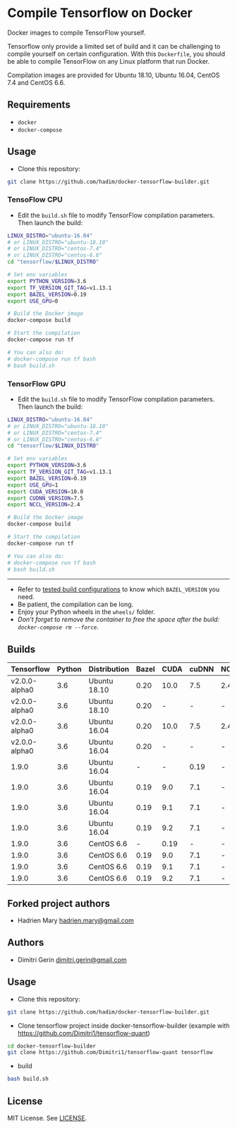 # Compile Tensorflow on Docker

Docker images to compile TensorFlow yourself.

Tensorflow only provide a limited set of build and it can be challenging to compile yourself on certain configuration. With this `Dockerfile`, you should be able to compile TensorFlow on any Linux platform that run Docker.

Compilation images are provided for Ubuntu 18.10, Ubuntu 16.04, CentOS 7.4 and CentOS 6.6.

## Requirements

- `docker`
- `docker-compose`

## Usage

- Clone this repository:

```bash
git clone https://github.com/hadim/docker-tensorflow-builder.git
```

### TensoFlow CPU

- Edit the `build.sh` file to modify TensorFlow compilation parameters. Then launch the build:

```bash
LINUX_DISTRO="ubuntu-16.04"
# or LINUX_DISTRO="ubuntu-18.10"
# or LINUX_DISTRO="centos-7.4"
# or LINUX_DISTRO="centos-6.6"
cd "tensorflow/$LINUX_DISTRO"

# Set env variables
export PYTHON_VERSION=3.6
export TF_VERSION_GIT_TAG=v1.13.1
export BAZEL_VERSION=0.19
export USE_GPU=0

# Build the Docker image
docker-compose build

# Start the compilation
docker-compose run tf

# You can also do:
# docker-compose run tf bash
# bash build.sh
```

### TensorFlow GPU

- Edit the `build.sh` file to modify TensorFlow compilation parameters. Then launch the build:

```bash
LINUX_DISTRO="ubuntu-16.04"
# or LINUX_DISTRO="ubuntu-18.10"
# or LINUX_DISTRO="centos-7.4"
# or LINUX_DISTRO="centos-6.6"
cd "tensorflow/$LINUX_DISTRO"

# Set env variables
export PYTHON_VERSION=3.6
export TF_VERSION_GIT_TAG=v1.13.1
export BAZEL_VERSION=0.19
export USE_GPU=1
export CUDA_VERSION=10.0
export CUDNN_VERSION=7.5
export NCCL_VERSION=2.4

# Build the Docker image
docker-compose build

# Start the compilation
docker-compose run tf

# You can also do:
# docker-compose run tf bash
# bash build.sh
```

---

- Refer to [tested build configurations](https://www.tensorflow.org/install/source#tested_build_configurations) to know which `BAZEL_VERSION` you need.
- Be patient, the compilation can be long.
- Enjoy your Python wheels in the `wheels/` folder.
- *Don't forget to remove the container to free the space after the build: `docker-compose rm --force`.*

## Builds

| Tensorflow | Python | Distribution | Bazel | CUDA | cuDNN | NCCL | Comment |
| --- | --- | --- | --- | --- | --- | --- | --- |
| v2.0.0-alpha0 | 3.6 | Ubuntu 18.10 | 0.20 | 10.0 | 7.5 | 2.4 | seg fault error  |
| v2.0.0-alpha0 | 3.6 | Ubuntu 18.10 | 0.20 | - | - | - | OK |
| v2.0.0-alpha0 | 3.6 | Ubuntu 16.04 | 0.20 | 10.0 | 7.5 | 2.4 | TODO |
| v2.0.0-alpha0 | 3.6 | Ubuntu 16.04 | 0.20 | - | - | - | TODO |
| 1.9.0 | 3.6 | Ubuntu 16.04 | - | - | 0.19 | - | OK |
| 1.9.0 | 3.6 | Ubuntu 16.04 | 0.19 | 9.0 | 7.1 | - | OK |
| 1.9.0 | 3.6 | Ubuntu 16.04 | 0.19 | 9.1 | 7.1 | - | OK |
| 1.9.0 | 3.6 | Ubuntu 16.04 | 0.19 | 9.2 | 7.1 | - | OK |
| 1.9.0 | 3.6 | CentOS 6.6 | - | 0.19 | - | - | OK |
| 1.9.0 | 3.6 | CentOS 6.6 | 0.19 | 9.0 | 7.1 | - | OK |
| 1.9.0 | 3.6 | CentOS 6.6 | 0.19 | 9.1 | 7.1 | - | OK |
| 1.9.0 | 3.6 | CentOS 6.6 | 0.19 | 9.2 | 7.1 | - | OK |


## Forked project authors

- Hadrien Mary <hadrien.mary@gmail.com>

## Authors

- Dimitri Gerin <dimitri.gerin@gmail.com>

## Usage

- Clone this repository:

```bash
git clone https://github.com/hadim/docker-tensorflow-builder.git
```

- Clone tensorflow project inside docker-tensorflow-builder (example with https://github.com/Dimitri1/tensorflow-quant)

```bash
cd docker-tensorflow-builder
git clone https://github.com/Dimitri1/tensorflow-quant tensorflow
```
- build

```bash
bash build.sh
```

## License

MIT License. See [LICENSE](LICENSE).
